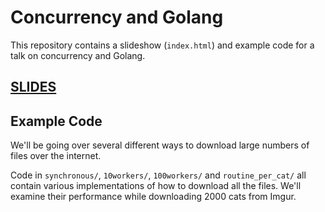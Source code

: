
# Concurrency and Golang

This repository contains a slideshow (`index.html`) and example code for a talk on concurrency and Golang.


## [SLIDES](http://natebrennand.github.io/concurrency_and_golang/)


## Example Code

We'll be going over several different ways to download large numbers of files over the internet.

Code in `synchronous/`, `10workers/`, `100workers/` and `routine_per_cat/` all contain various implementations of how to download all the files.
We'll examine their performance while downloading 2000 cats from Imgur.





